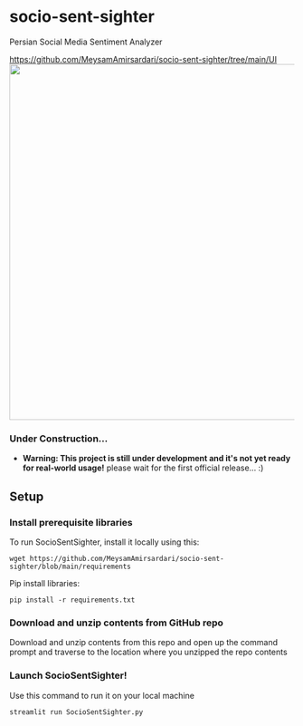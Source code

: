 # socio-sent-sighter
Persian Social Media Sentiment Analyzer

https://github.com/MeysamAmirsardari/socio-sent-sighter/tree/main/UI
<img src="https://github.com/MeysamAmirsardari/socio-sent-sighter/tree/main/UI/pic1.jpg" width="1200" height="628">

### Under Construction...
* **Warning: This project is still under development and it's not yet ready for real-world usage!** please wait for the first official release... :)


## Setup
### Install prerequisite libraries

To run SocioSentSighter, install it locally using this:

```
wget https://github.com/MeysamAmirsardari/socio-sent-sighter/blob/main/requirements
```

Pip install libraries:
```
pip install -r requirements.txt
```

### Download and unzip contents from GitHub repo
Download and unzip contents from this repo and open up the command prompt and traverse to the location where you unzipped the repo contents

### Launch SocioSentSighter!
Use this command to run it on your local machine
```
streamlit run SocioSentSighter.py
```
